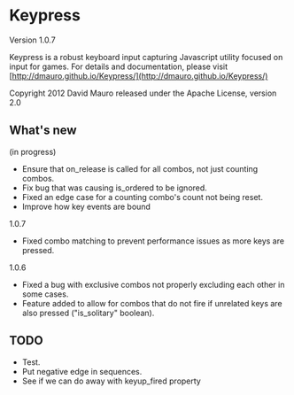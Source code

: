 Keypress
========
Version 1.0.7

Keypress is a robust keyboard input capturing Javascript utility
focused on input for games. For details and documentation, please
visit [http://dmauro.github.io/Keypress/](http://dmauro.github.io/Keypress/)

Copyright 2012 David Mauro
released under the Apache License, version 2.0


**What's new**
---------------

(in progress)

* Ensure that on_release is called for all combos, not just counting combos.
* Fix bug that was causing is_ordered to be ignored.
* Fixed an edge case for a counting combo's count not being reset.
* Improve how key events are bound

1.0.7

* Fixed combo matching to prevent performance issues as more keys are pressed.

1.0.6

* Fixed a bug with exclusive combos not properly excluding each other in some cases.
* Feature added to allow for combos that do not fire if unrelated keys are also pressed ("is_solitary" boolean).



TODO
----

* Test.
* Put negative edge in sequences.
* See if we can do away with keyup_fired property
